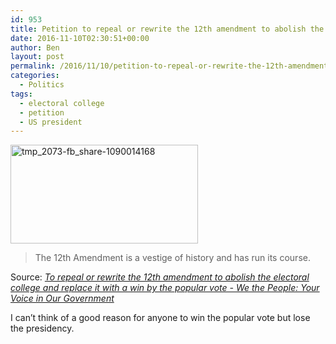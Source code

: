 ```yaml
---
id: 953
title: Petition to repeal or rewrite the 12th amendment to abolish the electoral college and replace it with a win by the popular vote
date: 2016-11-10T02:30:51+00:00
author: Ben
layout: post
permalink: /2016/11/10/petition-to-repeal-or-rewrite-the-12th-amendment-to-abolish-the-electoral-college-and-replace-it-with-a-win-by-the-popular-vote/
categories:
  - Politics
tags:
  - electoral college
  - petition
  - US president
---
```

[<img src="http://www.benjaminoakes.com/wp-content/uploads/2016/11/tmp_2073-fb_share-1090014168-300x158-1.jpg" alt="tmp_2073-fb_share-1090014168" width="300" height="158" class="alignnone size-medium wp-image-955" />](https://petitions.whitehouse.gov//petition/repeal-or-rewrite-12th-amendment-abolish-electoral-college-and-replace-it-win-popular-vote)

> The 12th Amendment is a vestige of history and has run its course.

Source: _[To repeal or rewrite the 12th amendment to abolish the electoral college and replace it with a win by the popular vote - We the People: Your Voice in Our Government](https://petitions.whitehouse.gov/petition/repeal-or-rewrite-12th-amendment-abolish-electoral-college-and-replace-it-win-popular-vote)_

I can&#8217;t think of a good reason for anyone to win the popular vote but lose the presidency.